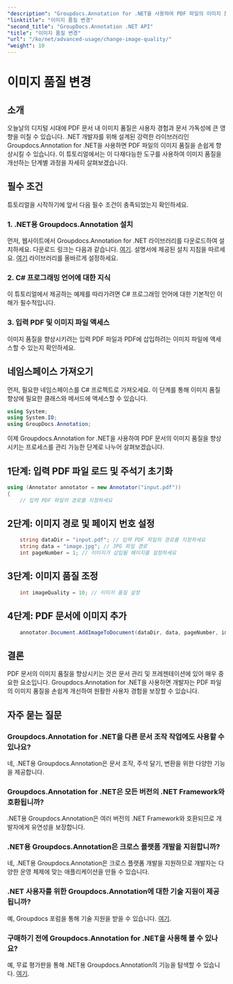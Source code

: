 ```yaml
---
"description": "Groupdocs.Annotation for .NET을 사용하여 PDF 파일의 이미지 품질을 향상시키는 방법을 알아보세요. 단계별 가이드를 따라 해 보세요."
"linktitle": "이미지 품질 변경"
"second_title": "GroupDocs.Annotation .NET API"
"title": "이미지 품질 변경"
"url": "/ko/net/advanced-usage/change-image-quality/"
"weight": 10
---
```


# 이미지 품질 변경

## 소개
오늘날의 디지털 시대에 PDF 문서 내 이미지 품질은 사용자 경험과 문서 가독성에 큰 영향을 미칠 수 있습니다. .NET 개발자를 위해 설계된 강력한 라이브러리인 Groupdocs.Annotation for .NET을 사용하면 PDF 파일의 이미지 품질을 손쉽게 향상시킬 수 있습니다. 이 튜토리얼에서는 이 다재다능한 도구를 사용하여 이미지 품질을 개선하는 단계별 과정을 자세히 살펴보겠습니다.
## 필수 조건
튜토리얼을 시작하기에 앞서 다음 필수 조건이 충족되었는지 확인하세요.
### 1. .NET용 Groupdocs.Annotation 설치
먼저, 웹사이트에서 Groupdocs.Annotation for .NET 라이브러리를 다운로드하여 설치하세요. 다운로드 링크는 다음과 같습니다. [여기](https://releases.groupdocs.com/annotation/net/). 설명서에 제공된 설치 지침을 따르세요. [여기](https://tutorials.groupdocs.com/annotation/net/) 라이브러리를 올바르게 설정하세요.
### 2. C# 프로그래밍 언어에 대한 지식
이 튜토리얼에서 제공하는 예제를 따라가려면 C# 프로그래밍 언어에 대한 기본적인 이해가 필수적입니다.
### 3. 입력 PDF 및 이미지 파일 액세스
이미지 품질을 향상시키려는 입력 PDF 파일과 PDF에 삽입하려는 이미지 파일에 액세스할 수 있는지 확인하세요.

## 네임스페이스 가져오기
먼저, 필요한 네임스페이스를 C# 프로젝트로 가져오세요. 이 단계를 통해 이미지 품질 향상에 필요한 클래스와 메서드에 액세스할 수 있습니다.

```csharp
using System;
using System.IO;
using GroupDocs.Annotation;
```

이제 Groupdocs.Annotation for .NET을 사용하여 PDF 문서의 이미지 품질을 향상시키는 프로세스를 관리 가능한 단계로 나누어 살펴보겠습니다.
## 1단계: 입력 PDF 파일 로드 및 주석기 초기화
```csharp
using (Annotator annotator = new Annotator("input.pdf"))
{
    // 입력 PDF 파일의 경로를 지정하세요
```
## 2단계: 이미지 경로 및 페이지 번호 설정
```csharp
    string dataDir = "input.pdf"; // 입력 PDF 파일의 경로를 지정하세요
    string data = "image.jpg"; // JPG 파일 경로
    int pageNumber = 1; // 이미지가 삽입될 페이지를 설정하세요
```
## 3단계: 이미지 품질 조정
```csharp
    int imageQuality = 10; // 이미지 품질 설정
```
## 4단계: PDF 문서에 이미지 추가
```csharp
    annotator.Document.AddImageToDocument(dataDir, data, pageNumber, imageQuality);
```

## 결론
PDF 문서의 이미지 품질을 향상시키는 것은 문서 관리 및 프레젠테이션에 있어 매우 중요한 요소입니다. Groupdocs.Annotation for .NET을 사용하면 개발자는 PDF 파일의 이미지 품질을 손쉽게 개선하여 원활한 사용자 경험을 보장할 수 있습니다.
## 자주 묻는 질문
### Groupdocs.Annotation for .NET을 다른 문서 조작 작업에도 사용할 수 있나요?
네, .NET용 Groupdocs.Annotation은 문서 조작, 주석 달기, 변환을 위한 다양한 기능을 제공합니다.
### Groupdocs.Annotation for .NET은 모든 버전의 .NET Framework와 호환됩니까?
.NET용 Groupdocs.Annotation은 여러 버전의 .NET Framework와 호환되므로 개발자에게 유연성을 보장합니다.
### .NET용 Groupdocs.Annotation은 크로스 플랫폼 개발을 지원합니까?
네, .NET용 Groupdocs.Annotation은 크로스 플랫폼 개발을 지원하므로 개발자는 다양한 운영 체제에 맞는 애플리케이션을 만들 수 있습니다.
### .NET 사용자를 위한 Groupdocs.Annotation에 대한 기술 지원이 제공됩니까?
예, Groupdocs 포럼을 통해 기술 지원을 받을 수 있습니다. [여기](https://forum.groupdocs.com/c/annotation/10).
### 구매하기 전에 Groupdocs.Annotation for .NET을 사용해 볼 수 있나요?
예, 무료 평가판을 통해 .NET용 Groupdocs.Annotation의 기능을 탐색할 수 있습니다. [여기](https://releases.groupdocs.com/).